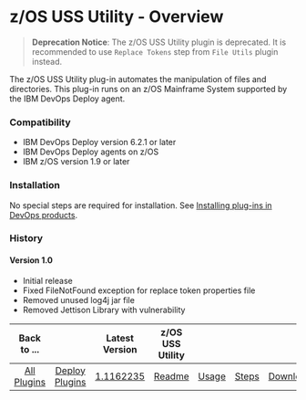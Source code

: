 
# z/OS USS Utility - Overview

> **Deprecation Notice**: The z/OS USS Utility plugin is deprecated. It is recommended to use `Replace Tokens` step from `File Utils` plugin instead.

The z/OS USS Utility plug-in automates the manipulation of files and directories. This plug-in runs on an z/OS Mainframe System supported by the IBM DevOps Deploy agent.

### Compatibility

* IBM DevOps Deploy version 6.2.1 or later
* IBM DevOps Deploy agents on z/OS
* IBM z/OS version 1.9 or later

### Installation

No special steps are required for installation. See [Installing plug-ins in DevOps products](https://community.ibm.com/community/user/wasdevops/blogs/laurel-dickson-bull1/2022/06/13/install-plugins).

### History

#### Version 1.0

* Initial release
* Fixed FileNotFound exception for replace token properties file
* Removed unused log4j jar file
* Removed Jettison Library with vulnerability


|          Back to ...          |                                |                                                                      Latest Version                                                                       |  z/OS USS Utility   ||||
|:-----------------------------:|:------------------------------:|:---------------------------------------------------------------------------------------------------------------------------------------------------------:|:-------------------:| :---: | :---: | :---: |
| [All Plugins](../../index.md) | [Deploy Plugins](../README.md) | [1.1162235](https://raw.githubusercontent.com/UrbanCode/IBM-UCD-PLUGINS/main/files/zos-replacetokens-uss/ucd-plugins-zos-replacetokens-uss-1.1162235.zip) | [Readme](README.md) |[Usage](usage.md)|[Steps](steps.md)|[Downloads](downloads.md)|
